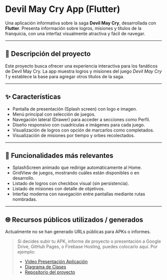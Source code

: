# Devil May Cry App (Flutter)

Una aplicación informativa sobre la saga **Devil May Cry**, desarrollada con **Flutter**. Presenta información sobre logros, misiones y títulos de la franquicia, con una interfaz visualmente atractiva y fácil de navegar.

---

## 📱 Descripción del proyecto

Este proyecto busca ofrecer una experiencia interactiva para los fanáticos de Devil May Cry. La app muestra logros y misiones del juego *Devil May Cry 1* y establece la base para agregar otros títulos de la saga.

---

## ✨ Características

- Pantalla de presentación (Splash screen) con logo e imagen.
- Menú principal con selección de juegos.
- Navegación lateral (Drawer) para acceder a secciones como Perfil.
- Diseño responsivo con cuadrículas e imágenes para cada juego.
- Visualización de logros con opción de marcarlos como completados.
- Visualización de misiones por tiempo y orbes recolectados.

---

## 🚀 Funcionalidades más relevantes

- SplashScreen animado que redirige automáticamente al Home.
- GridView de juegos, mostrando cuáles están disponibles o en desarrollo.
- Listado de logros con checkbox visual (sin persistencia).
- Listado de misiones con detalle de objetivos.
- Interfaz moderna con navegación entre pantallas mediante rutas nombradas.

---

## 🌐 Recursos públicos utilizados / generados

Actualmente no se han generado URLs públicas para APKs o informes.

> Si decides subir tu APK, informe de proyecto o presentación a Google Drive, GitHub Pages, o Firebase Hosting, puedes colocarlo aquí. Por ejemplo:
> - [Video Presentación Aplicación](https://drive.google.com/file/d/1QQ9oBvH1RXRFuKtCGxuIAPxwPRkUNlGJ/view?usp=sharing)
> - [Diagrama de Clases](https://drive.google.com/file/d/1vqwDq_Eq86uexqwZcfPpjJtO_a3Df-iu/view?usp=sharing)
> - [Repositorio del proyecto](https://github.com/Alastor1002/DMC-Guide-App/tree/main/project_application)

